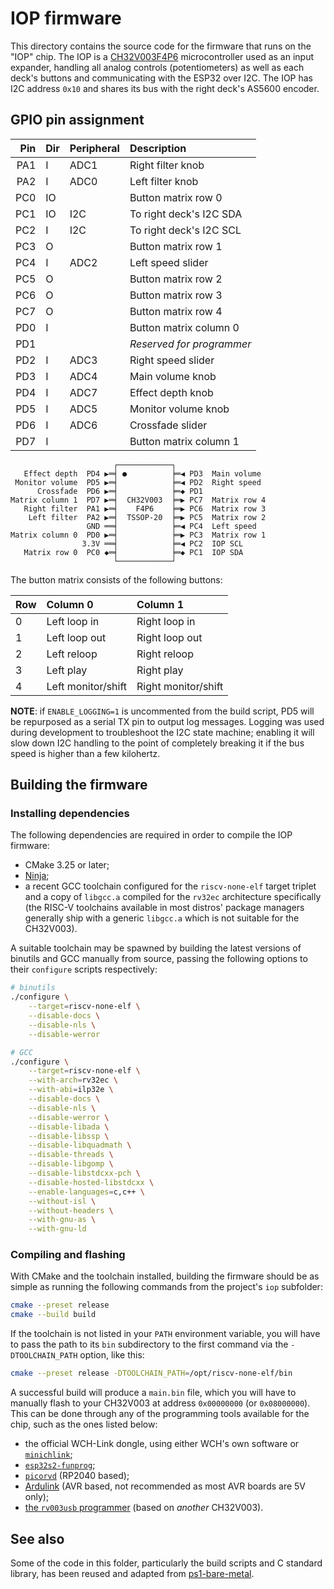 
# IOP firmware

This directory contains the source code for the firmware that runs on the "IOP"
chip. The IOP is a [CH32V003F4P6](https://www.wch-ic.com/products/CH32V003.html)
microcontroller used as an input expander, handling all analog controls
(potentiometers) as well as each deck's buttons and communicating with the ESP32
over I2C. The IOP has I2C address `0x10` and shares its bus with the right
deck's AS5600 encoder.

## GPIO pin assignment

| Pin | Dir | Peripheral | Description               |
| --: | :-- | :--------- | :------------------------ |
| PA1 | I   | ADC1       | Right filter knob         |
| PA2 | I   | ADC0       | Left filter knob          |
| PC0 | IO  |            | Button matrix row 0       |
| PC1 | IO  | I2C        | To right deck's I2C SDA   |
| PC2 | I   | I2C        | To right deck's I2C SCL   |
| PC3 | O   |            | Button matrix row 1       |
| PC4 | I   | ADC2       | Left speed slider         |
| PC5 | O   |            | Button matrix row 2       |
| PC6 | O   |            | Button matrix row 3       |
| PC7 | O   |            | Button matrix row 4       |
| PD0 | I   |            | Button matrix column 0    |
| PD1 |     |            | _Reserved for programmer_ |
| PD2 | I   | ADC3       | Right speed slider        |
| PD3 | I   | ADC4       | Main volume knob          |
| PD4 | I   | ADC7       | Effect depth knob         |
| PD5 | I   | ADC5       | Monitor volume knob       |
| PD6 | I   | ADC6       | Crossfade slider          |
| PD7 | I   |            | Button matrix column 1    |

```
                       ┌────────────┐
   Effect depth  PD4 ▶═╡ ●          ╞═◀ PD3  Main volume
 Monitor volume  PD5 ▶═╡            ╞═◀ PD2  Right speed
      Crossfade  PD6 ▶═╡            ╞═◆ PD1
Matrix column 1  PD7 ▶═╡  CH32V003  ╞═▶ PC7  Matrix row 4
   Right filter  PA1 ▶═╡    F4P6    ╞═▶ PC6  Matrix row 3
    Left filter  PA2 ▶═╡  TSSOP-20  ╞═▶ PC5  Matrix row 2
                 GND ══╡            ╞═◀ PC4  Left speed
Matrix column 0  PD0 ▶═╡            ╞═▶ PC3  Matrix row 1
                3.3V ══╡            ╞═◀ PC2  IOP SCL
   Matrix row 0  PC0 ◆═╡            ╞═◆ PC1  IOP SDA
                       └────────────┘
```

The button matrix consists of the following buttons:

| Row | Column 0           | Column 1            |
| :-- | :----------------- | :------------------ |
|   0 | Left loop in       | Right loop in       |
|   1 | Left loop out      | Right loop out      |
|   2 | Left reloop        | Right reloop        |
|   3 | Left play          | Right play          |
|   4 | Left monitor/shift | Right monitor/shift |

**NOTE**: if `ENABLE_LOGGING=1` is uncommented from the build script, PD5 will
be repurposed as a serial TX pin to output log messages. Logging was used during
development to troubleshoot the I2C state machine; enabling it will slow down
I2C handling to the point of completely breaking it if the bus speed is higher
than a few kilohertz.

## Building the firmware

### Installing dependencies

The following dependencies are required in order to compile the IOP firmware:

- CMake 3.25 or later;
- [Ninja](https://ninja-build.org/);
- a recent GCC toolchain configured for the `riscv-none-elf` target triplet and
  a copy of `libgcc.a` compiled for the `rv32ec` architecture specifically
  (the RISC-V toolchains available in most distros' package managers generally
  ship with a generic `libgcc.a` which is not suitable for the CH32V003).

A suitable toolchain may be spawned by building the latest versions of binutils
and GCC manually from source, passing the following options to their `configure`
scripts respectively:

```bash
# binutils
./configure \
	--target=riscv-none-elf \
	--disable-docs \
	--disable-nls \
	--disable-werror

# GCC
./configure \
	--target=riscv-none-elf \
	--with-arch=rv32ec \
	--with-abi=ilp32e \
	--disable-docs \
	--disable-nls \
	--disable-werror \
	--disable-libada \
	--disable-libssp \
	--disable-libquadmath \
	--disable-threads \
	--disable-libgomp \
	--disable-libstdcxx-pch \
	--disable-hosted-libstdcxx \
	--enable-languages=c,c++ \
	--without-isl \
	--without-headers \
	--with-gnu-as \
	--with-gnu-ld
```

### Compiling and flashing

With CMake and the toolchain installed, building the firmware should be as
simple as running the following commands from the project's `iop` subfolder:

```bash
cmake --preset release
cmake --build build
```

If the toolchain is not listed in your `PATH` environment variable, you will
have to pass the path to its `bin` subdirectory to the first command via the
`-DTOOLCHAIN_PATH` option, like this:

```bash
cmake --preset release -DTOOLCHAIN_PATH=/opt/riscv-none-elf/bin
```

A successful build will produce a `main.bin` file, which you will have to
manually flash to your CH32V003 at address `0x00000000` (or `0x08000000`). This
can be done through any of the programming tools available for the chip, such as
the ones listed below:

- the official WCH-Link dongle, using either WCH's own software or
  [`minichlink`](https://github.com/cnlohr/ch32fun/tree/master/minichlink);
- [`esp32s2-funprog`](https://github.com/cnlohr/esp32s2-cookbook/tree/master/ch32v003programmer);
- [`picorvd`](https://github.com/aappleby/picorvd) (RP2040 based);
- [Ardulink](https://gitlab.com/BlueSyncLine/arduino-ch32v003-swio) (AVR based,
  not recommended as most AVR boards are 5V only);
- [the `rv003usb` programmer](https://github.com/cnlohr/rv003usb/tree/master/rvswdio_programmer)
  (based on *another* CH32V003).

## See also

Some of the code in this folder, particularly the build scripts and C standard
library, has been reused and adapted from
[ps1-bare-metal](https://github.com/spicyjpeg/ps1-bare-metal).
